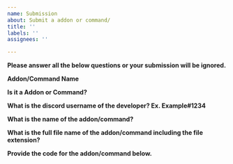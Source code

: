 ```yaml
---
name: Submission
about: Submit a addon or command/
title: ''
labels: ''
assignees: ''

---
```


**Please answer all the below questions or your submission will be ignored.**

**Addon/Command Name**

**Is it a Addon or Command?**

**What is the discord username of the developer?  Ex. Example#1234**

**What is the name of the addon/command?**

**What is the full file name of the addon/command including the file extension?**

**Provide the code for the addon/command below.**
